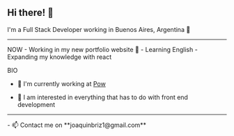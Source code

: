 <h2 align="left">Hi there! 👋</h2>
<span align="left">I'm a Full Stack Developer working in Buenos Aires, Argentina 📍</span>
<hr>
<span align="left" >NOW</span>
- Working in my new portfolio website 👀
- Learning English
- Expanding my knowledge with react

<span align="left" >BIO</span>
- 🏢 I'm currently working at <a href="www.linkedin.com/company/pow-lat">Pow</a>
- <p>🌱 I am interested in everything that has to do with front end development</p>

<hr>
- 📫 Contact me on **joaquinbriz1@gmail.com**
